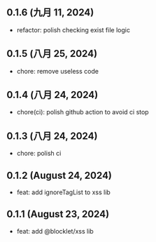 ## 0.1.6 (九月 11, 2024)

- refactor: polish checking exist file logic

## 0.1.5 (八月 25, 2024)

- chore: remove useless code

## 0.1.4 (八月 24, 2024)

- chore(ci): polish github action to avoid ci stop

## 0.1.3 (八月 24, 2024)

- chore: polish ci

## 0.1.2 (August 24, 2024)

- feat: add ignoreTagList to xss lib

## 0.1.1 (August 23, 2024)

- feat: add @blocklet/xss lib
